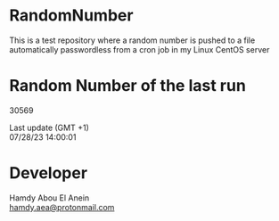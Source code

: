 # RandomNumber    
This is a test repository where a random number is pushed to a file automatically passwordless from a cron job in my Linux CentOS server    
# Random Number of the last run   
30569
      
Last update (GMT +1)    
07/28/23 14:00:01
# Developer    
Hamdy Abou El Anein   
hamdy.aea@protonmail.com
